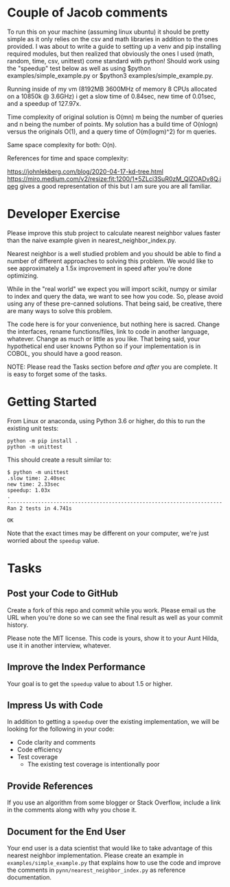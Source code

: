 # Couple of Jacob comments
To run this on your machine (assuming linux ubuntu) it should be pretty simple as it only relies on the csv and math libraries in addition to the ones provided.
I was about to write a guide to setting up a venv and pip installing required modules, but then realized that obviously the ones I used (math, random, time, csv, unittest)
come standard with python! Should work using the "speedup" test below as well as using $python examples/simple_example.py or $python3 examples/simple_example.py.

Running inside of my vm (8192MB 3600MHz of memory 8 CPUs allocated on a 10850k @ 3.6GHz) i get a slow time of 0.84sec, new time of 0.01sec, and a speedup of 127.97x. 

Time complexity of original solution is O(mn) m being the number of queries and n being the number of points. My solution has a build time of O(nlogn) versus the originals O(1),
and a query time of O(m(logm)^2) for m queries.

Same space complexity for both: O(n).

References for time and space complexity:

https://johnlekberg.com/blog/2020-04-17-kd-tree.html
https://miro.medium.com/v2/resize:fit:1200/1*5ZLci3SuR0zM_QlZOADv8Q.jpeg gives a good representation of this but I am sure you are all familiar. 




# Developer Exercise

Please improve this stub project to calculate nearest neighbor values faster
than the naive example given in nearest_neighbor_index.py.

Nearest neighbor is a well studied problem and you should be able to find a
number of different approaches to solving this problem. We would like to see
approximately a 1.5x improvement in speed after you're done optimizing.

While in the "real world" we expect you will import scikit, numpy or similar to
index and query the data, we want to see how you code. So, please avoid using
any of these pre-canned solutions. That being said, be creative, there are many
ways to solve this problem.

The code here is for your convenience, but nothing here is sacred. Change the
interfaces, rename functions/files, link to code in another language, whatever.
Change as much or little as you like. That being said, your hypothetical end
user knowns Python so if your implementation is in COBOL, you should have a good
reason.

NOTE: Please read the Tasks section before _and after_ you are complete. It is
easy to forget some of the tasks.

# Getting Started

From Linux or anaconda, using Python 3.6 or higher, do this to run the existing
unit tests:

```
python -m pip install .
python -m unittest
```

This should create a result similar to:

```
$ python -m unittest
.slow time: 2.40sec
new time: 2.33sec
speedup: 1.03x
.
----------------------------------------------------------------------
Ran 2 tests in 4.741s

OK
```

Note that the exact times may be different on your computer, we're just worried
about the `speedup` value.

# Tasks

## Post your Code to GitHub

Create a fork of this repo and commit while you work. Please email us the URL
when you're done so we can see the final result as well as your commit history.

Please note the MIT license. This code is yours, show it to your Aunt Hilda, use 
it in another interview, whatever.

## Improve the Index Performance

Your goal is to get the `speedup` value to about 1.5 or higher.

## Impress Us with Code

In addition to getting a `speedup` over the existing implementation, we will be
looking for the following in your code:

* Code clarity and comments
* Code efficiency
* Test coverage
  - The existing test coverage is intentionally poor

## Provide References

If you use an algorithm from some blogger or Stack Overflow, include a link in
the comments along with why you chose it.

## Document for the End User

Your end user is a data scientist that would like to take advantage of this
nearest neighbor implementation. Please create an example in 
`examples/simple_example.py` that explains how to use the code and improve the
comments in `pynn/nearest_neighbor_index.py` as reference documentation.
